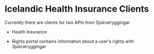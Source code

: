 <!-- gitbook-navigation: "Icelandic Health Insurance" -->

# Icelandic Health Insurance Clients

Currently there are clients for two APIs from Sjúkratryggingar

- Health Insurance

- Rights portal contains information about a user's rights with Sjúkratryggingar
